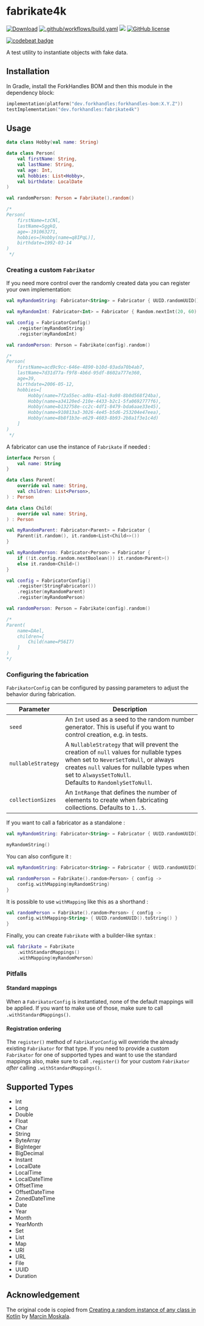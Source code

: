 # fabrikate4k

<a href="https://mvnrepository.com/artifact/dev.forkhandles"><img alt="Download" src="https://img.shields.io/maven-central/v/dev.forkhandles/forkhandles-bom"></a>
[![.github/workflows/build.yaml](https://github.com/fork-handles/forkhandles/actions/workflows/build.yaml/badge.svg)](https://github.com/fork-handles/forkhandles/actions/workflows/build.yaml)
<a href="https://codecov.io/gh/fork-handles/forkhandles"><img src="https://codecov.io/gh/fork-handles/forkhandles/branch/trunk/graph/badge.svg"/></a>
<a href="http//www.apache.org/licenses/LICENSE-2.0"><img alt="GitHub license" src="https://img.shields.io/badge/license-Apache%20License%202.0-blue.svg?style=flat"></a>

<a href="https://codebeat.co/projects/github-com-fork-handles-forkhandles-trunk"><img alt="codebeat badge" src="https://codebeat.co/badges/5b369ed4-af27-46f4-ad9c-a307d900617e"></a>

A test utility to instantiate objects with fake data.

## Installation

In Gradle, install the ForkHandles BOM and then this module in the dependency block:

```kotlin
implementation(platform("dev.forkhandles:forkhandles-bom:X.Y.Z"))
testImplementation("dev.forkhandles:fabrikate4k")
```

## Usage

```kotlin
data class Hobby(val name: String)

data class Person(
    val firstName: String,
    val lastName: String,
    val age: Int,
    val hobbies: List<Hobby>,
    val birthdate: LocalDate
)

val randomPerson: Person = Fabrikate().random()

/*
Person(
    firstName=tzCNl, 
    lastName=SggkQ, 
    age=-191063271, 
    hobbies=[Hobby(name=q8IPqL)], 
    birthdate=1992-03-14
)
 */
```

### Creating a custom `Fabrikator`

If you need more control over the randomly created data you can register your own implementation:

```kotlin
val myRandomString: Fabricator<String> = Fabricator { UUID.randomUUID().toString() }

val myRandomInt: Fabricator<Int> = Fabricator { Random.nextInt(20, 60) }

val config = FabricatorConfig()
    .register(myRandomString)
    .register(myRandomInt)

val randomPerson: Person = Fabrikate(config).random()

/*
Person(
    firstName=acd9c9cc-646e-4890-b10d-03ada70b4ab7,
    lastName=7d31d77a-f9f8-4b6d-95df-8602a777e360, 
    age=39, 
    birthdate=2006-05-12,
    hobbies=[
        Hobby(name=7f2a55ec-ad0a-45a1-9a98-8b0d568f24ba), 
        Hobby(name=a34120ed-210e-4433-b2c1-5fa0692777f6), 
        Hobby(name=b132758e-cc2c-4df1-8479-bda6aae33e45), 
        Hobby(name=910813a3-3026-4e45-b5d6-253204e47eea), 
        Hobby(name=8b8f1b3e-e629-4603-8b93-2b8a1f3e1c4d)
    ]
)
 */
```

A fabricator can use the instance of `Fabrikate` if needed :

```kotlin
interface Person {
    val name: String
}

data class Parent(
    override val name: String,
    val children: List<Person>,
) : Person

data class Child(
    override val name: String,
) : Person

val myRandomParent: Fabricator<Parent> = Fabricator {
    Parent(it.random(), it.random<List<Child>>())
}

val myRandomPerson: Fabricator<Person> = Fabricator {
    if (!it.config.random.nextBoolean()) it.random<Parent>()
    else it.random<Child>()
}

val config = FabricatorConfig()
    .register(StringFabricator())
    .register(myRandomParent)
    .register(myRandomPerson)

val randomPerson: Person = Fabrikate(config).random()

/*
Parent(
    name=DAel,
    children=[
        Child(name=P56I7)
    ]
)
*/
```

### Configuring the fabrication

`FabrikatorConfig` can be configured by passing parameters to adjust the
behavior during fabrication.

| Parameter          | Description                                                                                                                                                                                                                                   |
|--------------------|-----------------------------------------------------------------------------------------------------------------------------------------------------------------------------------------------------------------------------------------------|
| `seed`             | An `Int` used as a seed to the random number generator. This is useful if you want to control creation, e.g. in tests.                                                                                                                        |
| `nullableStrategy` | A `NullableStrategy` that will prevent the creation of `null` values for nullable types when set to `NeverSetToNull`, or always creates `null` values for nullable types when set to `AlwaysSetToNull`.<br/> Defaults to `RandomlySetToNull`. |
| `collectionSizes`  | An `IntRange` that defines the number of elements to create when fabricating collections. Defaults to `1..5`.                                                                                                                                 |  

If you want to call a fabricator as a standalone :
```kotlin
val myRandomString: Fabricator<String> = Fabricator { UUID.randomUUID().toString() }

myRandomString()
```

You can also configure it :
```kotlin
val myRandomString: Fabricator<String> = Fabricator { UUID.randomUUID().toString() }

val randomPerson = Fabrikate().random<Person> { config ->
    config.withMapping(myRandomString)
}
```

It is possible to use `withMapping` like this as a shorthand :
```kotlin
val randomPerson = Fabrikate().random<Person> { config ->
    config.withMapping<String> { UUID.randomUUID().toString() }
}
```

Finally, you can create `Fabrikate` with a builder-like syntax :
```kotlin
val fabrikate = Fabrikate
    .withStandardMappings()
    .withMapping(myRandomPerson)
```

### Pitfalls

#### Standard mappings

When a `FabrikatorConfig` is instantiated, none of the default mappings
will be applied.
If you want to make use of those, make sure to
call `.withStandardMappings()`.

#### Registration ordering

The `register()` method of `FabrikatorConfig` will override the already
existing `Fabrikator` for that type.
If you need to provide a custom `Fabrikator` for one of supported types
and want to use the standard mappings also, make sure to
call `.register()` for your custom `Fabrikator` _after_
calling `.withStandardMappings()`.

## Supported Types

* Int
* Long
* Double
* Float
* Char
* String
* ByteArray
* BigInteger
* BigDecimal
* Instant
* LocalDate
* LocalTime
* LocalDateTime
* OffsetTime
* OffsetDateTime
* ZonedDateTime
* Date
* Year
* Month
* YearMonth
* Set
* List
* Map
* URI
* URL
* File
* UUID
* Duration

## Acknowledgement

The original code is copied
from [Creating a random instance of any class in Kotlin](https://blog.kotlin-academy.com/creating-a-random-instance-of-any-class-in-kotlin-b6168655b64a)
by [Marcin Moskala](http://marcinmoskala.com/).
